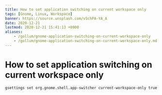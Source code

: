 ```yaml
---
title: How to set application switching on current workspace only
tags: [Gnome, Linux, Workspace]
banner: https://source.unsplash.com/vSchPA-YA_A
date: 2020-12-21
lastmod: 2020-12-21 15:41:13 +0900
aliases:
    - /gollum/gnome-application-switching-on-current-workspace-only
    - /gollum/gnome-application-switching-on-current-workspace-only.md
---
```

# How to set application switching on current workspace only

```
gsettings set org.gnome.shell.app-switcher current-workspace-only true
```

<!--more-->